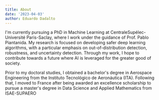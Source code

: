 ```yaml
---
title: About
date: '2023-04-03'
author: Eduardo Dadalto
---
```


I'm currently pursuing a PhD in Machine Learning at CentraleSupélec-Université Paris-Saclay, where I work under the guidance of Prof. Pablo Piantanida. My research is focused on developing safer deep learning algorithms, with a particular emphasis on out-of-distribution detection, robustness, and uncertainty detection. Through my work, I hope to contribute towards a future where AI is leveraged for the greater good of society.

Prior to my doctoral studies, I obtained a bachelor's degree in Aerospace Engineering from the Instituto Tecnológico de Aeronáutica (ITA). Following that, I moved to France after being awarded an excellence scholarship to pursue a master's degree in Data Science and Applied Mathematics from ISAE-SUPAERO
